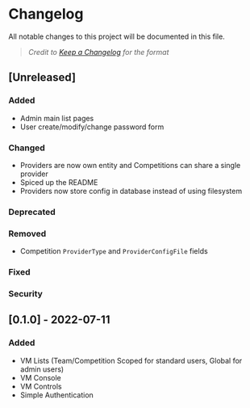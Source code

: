 # Changelog

All notable changes to this project will be documented in this file.

> _Credit to [Keep a Changelog](https://keepachangelog.com/en/1.0.0/) for the format_

## [Unreleased]

### Added

- Admin main list pages
- User create/modify/change password form

### Changed

- Providers are now own entity and Competitions can share a single provider
- Spiced up the README
- Providers now store config in database instead of using filesystem

### Deprecated

### Removed

- Competition `ProviderType` and `ProviderConfigFile` fields

### Fixed

### Security

## [0.1.0] - 2022-07-11

### Added

- VM Lists (Team/Competition Scoped for standard users, Global for admin users)
- VM Console
- VM Controls
- Simple Authentication

